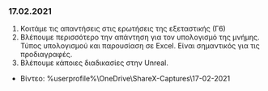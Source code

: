 ### 17.02.2021
1. Κοιτάμε τις απαντήσεις στις ερωτήσεις της εξεταστικής (Γ6)
2. Βλέπουμε περισσότερο την απάντηση για τον υπολογισμό της μνήμης. Τύπος υπολογισμού και παρουσίαση σε Excel. Είναι σημαντικός για τις προδιαγραφές.
3. Βλέπουμε κάποιες διαδικασίες στην Unreal.

* Βίντεο:  %userprofile%\OneDrive\ShareX-Captures\17-02-2021

